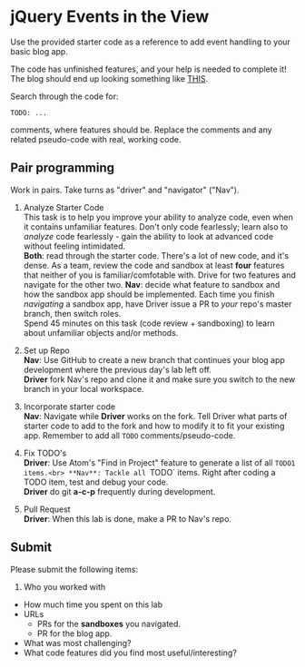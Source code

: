 # jQuery Events in the View

Use the provided starter code as a reference to add event handling to your basic blog app.

The code has unfinished features, and your help is needed to complete it! The blog should end up looking something like [THIS](http://hijk.it/image/1C3V1S1r3H1n/Screen%20Shot%202015-11-23%20at%2012.21.45%20PM.png).

Search through the code for:

`TODO: ...`

comments, where features should be. Replace the comments and any related pseudo-code with real, working code.

## Pair programming
Work in pairs. Take turns as "driver" and "navigator" ("Nav").

1. Analyze Starter Code<br>
This task is to help you improve your ability to analyze code, even when it contains unfamiliar features. Don't only code fearlessly; learn also to *analyze* code fearlessly - gain the ability to look at advanced code without feeling intimidated.<br>
**Both**: read through the starter code. There's a lot of new code, and it's dense. As a team, review the code and sandbox at least **four** features that neither of you is familiar/comfotable with. Drive for two features and navigate for the other two. **Nav**: decide what feature to sandbox and how the sandbox app should be implemented. Each time you finish *navigating* a sandbox app, have Driver issue a PR to *your* repo's master branch, then switch roles.<br>
  Spend 45 minutes on this task (code review + sandboxing) to learn about unfamiliar objects and/or methods.

1. Set up Repo<br>
**Nav**: Use GitHub to create a new branch that continues your blog app development where the previous day's lab left off.<br>
**Driver** fork Nav's repo and clone it and make sure you switch to the new branch in your local workspace.

1. Incorporate starter code<br>
**Nav**: Navigate while **Driver** works on the fork. Tell Driver what parts of starter code to add to the fork and how to modify it to fit your existing app. Remember to add all `TODO` comments/pseudo-code.

1. Fix TODO's<br>
**Driver**: Use Atom's "Find in Project" feature to generate a list of all `TODO1 items.<br>
**Nav**: Tackle all `TODO` items. Right after coding a TODO item, test and debug your code.<br>
**Driver** do git **a-c-p** frequently during development.

1. Pull Request<br>
**Driver**: When this lab is done, make a PR to Nav's repo.

## Submit
Please submit the following items:
1. Who you worked with
- How much time you spent on this lab
- URLs
   - PRs for the **sandboxes** you navigated.
   - PR for the blog app.
- What was most challenging?
- What code features did you find most useful/interesting?
